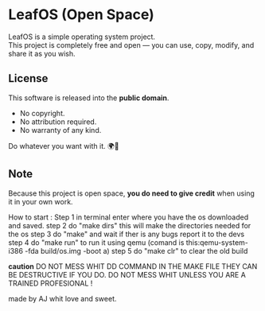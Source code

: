 # LeafOS (Open Space)

LeafOS is a simple operating system project.  
This project is completely free and open — you can use, copy, modify, and share it as you wish.  

## License

This software is released into the **public domain**.  
- No copyright.  
- No attribution required.  
- No warranty of any kind.  

Do whatever you want with it. 🌍🚀

## Note

Because this project is open space, **you do need to give credit** when using it in your own work.  

How to start :
Step 1
in terminal enter where you have the os downloaded and saved.
step 2
do "make dirs" this will make the directories needed for the os 
step 3
do "make" and wait if ther is any bugs report it to the devs
step 4
do "make run" to run it using qemu             (comand is this:qemu-system-i386 -fda build/os.img -boot a)
step 5
do "make clr" to clear the old build 

**caution**
DO NOT MESS WHIT DD COMMAND IN THE MAKE FILE THEY CAN BE DESTRUCTIVE IF YOU DO.
DO NOT MESS WHIT UNLESS YOU ARE A TRAINED PROFESIONAL !

made by AJ whit love and sweet.

